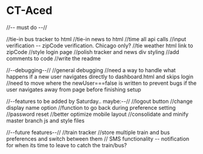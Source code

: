 # CT-Aced


//-- must do --//


//tie-in bus tracker to html
//tie-in news to html
//time all api calls
//input verification -- zipCode verification. Chicago only?
//tie weather html link to zipCode
//style login page
//polish tracker and news div styling
//add comments to code
//write the readme



//--debugging--//
//general debugging
//need a way to handle what happens if a new user navigates directly to dashboard.html and skips login
//need to move where the newUser===false is written to prevent bugs if the user navigates away from page before finishing setup




//--features to be added by Saturday.. maybe:--//
//logout button
//change display name option
//function to go back during preference setting
//password reset
//better optimize mobile layout
//consolidate and minify master branch js and style files




//--future features--//
//train tracker
//store multiple train and bus preferences and switch between them
// SMS functionality -- notification for when its time to leave to catch the train/bus?
